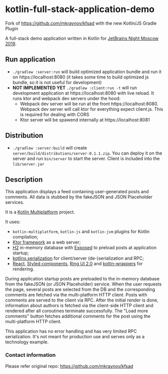 # kotlin-full-stack-application-demo

Fork of https://github.com/mkraynov/kfsad with the new Kotlin/JS Gradle Plugin

A full-stack demo application written in Kotlin for [JetBrains Night Moscow 2019](https://info.jetbrains.com/jetbrains-night-moscow-2019).

## Run application

- `./gradlew :server:run` will build optimized application bundle and run it on https://localhost:8080 (it takes some time to build optimized js bundle, so it is not useful for development)
- **NOT IMPLEMENTED YET** `./gradlew :client:run -t` will run development application at https://localhost:8080 with live reload. It runs ktor and webpack dev servers under the hood:
    - Webpack dev server will be run at the front https://localhost:8080. Webpack dev server will call ktor for everything expect client.js. This is required for dealing with CORS
    - Ktor server will be spawend internally at https://localhost:8081
    
## Distribution

- `./gradlew :server:build` will create `server/build/distributions/server-0.1.1.zip`. You can deploy it on the server and run `bin/server` to start the server. Client is included into the `lib/server.jar` 

## Description

This application displays a feed containing user-generated posts and comments. All data is stubbed by the fakeJSON and JSON Placeholder services.

It is a [Kotlin Multiplatform](https://kotlinlang.org/docs/reference/multiplatform.html) project.

It uses:
- `kotlin-multiplatform`, `kotlin-js` and `kotlin-jvm` plugins for Kotlin compilation;
- [Ktor framework](https://ktor.io) as a web server;
- [H2](http://www.h2database.com/html/main.html) in-memory database with [Exposed](https://github.com/JetBrains/Exposed) to preload posts at application startup;
- [kotlinx.serialization](https://github.com/Kotlin/kotlinx.serialization) for client/server (de-)serialization and RPC;
- [React](https://reactjs.org), [Styled components](https://www.styled-components.com), [Ring UI 2.0](https://jetbrains.github.io/ring-ui/develop-2.0/index.html) and [kotlin-wrappers](https://github.com/JetBrains/kotlin-wrappers) for rendering. 

During application startup posts are preloaded to the in-memory database from the fakeJSON (or JSON Placeholder) service. 
When the user requests the page, several posts are selected from the DB and the corresponding comments are fetched via the multi-platform HTTP client.
Posts with comments are served to the client via RPC. After the initial render is done, information about authors is fetched via the client-side HTTP client and rendered after all coroutines terminate successfully.
The "Load more comments" button fetches additional comments for the post using the multi-platform HTTP client.

This application has no error handling and has very limited RPC serialization. It's not meant for production use and serves only as a technology example.

### Contact information

Please refer original repo: https://github.com/mkraynov/kfsad